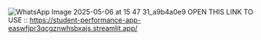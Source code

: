![WhatsApp Image 2025-05-06 at 15 47 31_a9b4a0e9](https://github.com/user-attachments/assets/4ba3f624-b5c3-41b8-b1d6-9b4d8a40eb1b)
OPEN THIS LINK TO USE :: https://student-performance-app-easwfjpr3qcgznwhsbxajs.streamlit.app/
